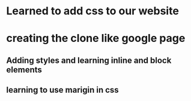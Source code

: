 # Learned to add css to our website

# creating the clone like google page

## Adding styles and learning inline and block elements

## learning to use marigin in css
